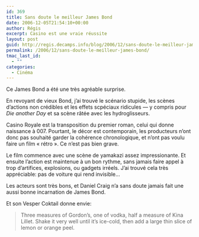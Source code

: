 ```yaml
---
id: 369
title: Sans doute le meilleur James Bond
date: 2006-12-05T21:54:10+00:00
author: Régis
excerpt: Casino est une vraie réussite
layout: post
guid: http://regis.decamps.info/blog/2006/12/sans-doute-le-meilleur-james-bond/
permalink: /2006/12/sans-doute-le-meilleur-james-bond/
tmac_last_id:
  - ""
categories:
  - Cinéma
---
```

Ce James Bond a été une très agréable surprise.

En revoyant de vieux Bond, j&rsquo;ai trouvé le scénario stupide, les scènes d&rsquo;actions non crédibles et les effets scpéciaux ridicules &#8212; y compris pour _Die another Day_ et sa scène râtée avec les hydroglisseurs.

Casino Royale est la transposition du premier roman, celui qui donne naissance à 007. Pourtant, le décor est contemporain, les producteurs n&rsquo;ont donc pas souhaité garder la cohérence chronologique, et n&rsquo;ont pas voulu faire un film « rétro ». Ce n&rsquo;est pas bien grave.

Le film commence avec une scène de yamakazi assez impressionante. Et ensuite l&rsquo;action est maintenue à un bon rythme, sans jamais faire appel à trop d&rsquo;artifices, explosions, ou gadgets irréels. J&rsquo;ai trouvé cela très appréciable: pas de voiture qui rend invisible&#8230;

Les acteurs sont très bons, et Daniel Craig n&rsquo;a sans doute jamais fait une aussi bonne incarnation de James Bond.

Et son Vesper Coktail donne envie:

> Three measures of Gordon&rsquo;s, one of vodka, half a measure of Kina Lillet. Shake it very well until it&rsquo;s ice-cold, then add a large thin slice of lemon or orange peel.